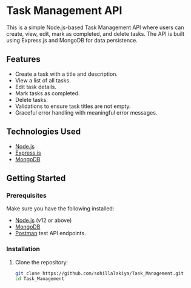 # Task Management API

This is a simple Node.js-based Task Management API where users can create, view, edit, mark as completed, and delete tasks. The API is built using Express.js and MongoDB for data persistence.

## Features

- Create a task with a title and description.
- View a list of all tasks.
- Edit task details.
- Mark tasks as completed.
- Delete tasks.
- Validations to ensure task titles are not empty.
- Graceful error handling with meaningful error messages.

## Technologies Used

- [Node.js](https://nodejs.org/)
- [Express.js](https://expressjs.com/)
- [MongoDB](https://www.mongodb.com/)

## Getting Started

### Prerequisites

Make sure you have the following installed:

- [Node.js](https://nodejs.org/) (v12 or above)
- [MongoDB](https://www.mongodb.com/)
- [Postman](https://www.postman.com/) test API endpoints.

### Installation

1. Clone the repository:
   ```bash
   git clone https://github.com/sohillalakiya/Task_Management.git
   cd Task_Management
   ```
